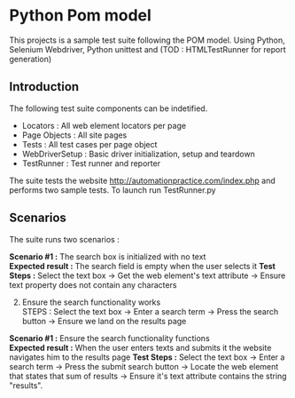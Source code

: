 # Python Pom model
This projects is a sample test suite following the POM model. Using Python, Selenium Webdriver, Python unittest and (TOD : HTMLTestRunner for report generation)
 
## Introduction
The following test suite components can be indetified.
- Locators : All web element locators per page
- Page Objects : All site pages
- Tests : All test cases per page object
- WebDriverSetup : Basic driver initialization, setup and teardown
- TestRunner : Test runner and reporter

The suite tests the website http://automationpractice.com/index.php and performs two sample tests.
To launch run TestRunner.py

## Scenarios
The suite runs two scenarios :

**Scenario #1 :** The search box is initialized with no text   
**Expected result :** The search field is empty when the user selects it
**Test Steps :** Select the text box -> Get the web element's text attribute -> Ensure text property does not contain any characters

2) Ensure the search functionality works  
STEPS : Select the text box -> Enter a search term -> Press the search button -> Ensure we land on the results page

**Scenario #1 :** Ensure the search functionality functions  
**Expected result :** When the user enters texts and submits it the website navigates him to the results page
**Test Steps :** Select the text box -> Enter a search term -> Press the submit search button -> Locate the web element that states that sum of results -> Ensure it's text attribute contains the string "results". 



